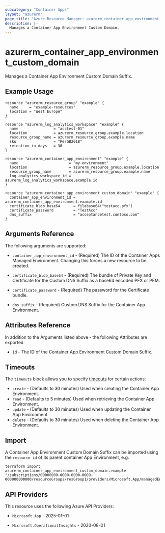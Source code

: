 ```yaml
---
subcategory: "Container Apps"
layout: "azurerm"
page_title: "Azure Resource Manager: azurerm_container_app_environment_custom_domain"
description: |-
  Manages a Container App Environment Custom Domain.
---
```


# azurerm_container_app_environment_custom_domain

Manages a Container App Environment Custom Domain Suffix.

## Example Usage

```hcl
resource "azurerm_resource_group" "example" {
  name     = "example-resources"
  location = "West Europe"
}

resource "azurerm_log_analytics_workspace" "example" {
  name                = "acctest-01"
  location            = azurerm_resource_group.example.location
  resource_group_name = azurerm_resource_group.example.name
  sku                 = "PerGB2018"
  retention_in_days   = 30
}

resource "azurerm_container_app_environment" "example" {
  name                       = "my-environment"
  location                   = azurerm_resource_group.example.location
  resource_group_name        = azurerm_resource_group.example.name
  log_analytics_workspace_id = azurerm_log_analytics_workspace.example.id
}

resource "azurerm_container_app_environment_custom_domain" "example" {
  container_app_environment_id = azurerm_container_app_environment.example.id
  certificate_blob_base64      = filebase64("testacc.pfx")
  certificate_password         = "TestAcc"
  dns_suffix                   = "acceptancetest.contoso.com"
}
```

## Arguments Reference

The following arguments are supported:

* `container_app_environment_id` - (Required) The ID of the Container Apps Managed Environment. Changing this forces a new resource to be created.

* `certificate_blob_base64` - (Required) The bundle of Private Key and Certificate for the Custom DNS Suffix as a base64 encoded PFX or PEM.

* `certificate_password` - (Required) The password for the Certificate bundle.

* `dns_suffix` - (Required) Custom DNS Suffix for the Container App Environment.

## Attributes Reference

In addition to the Arguments listed above - the following Attributes are exported:

* `id` - The ID of the Container App Environment Custom Domain Suffix.

## Timeouts

The `timeouts` block allows you to specify [timeouts](https://developer.hashicorp.com/terraform/language/resources/configure#define-operation-timeouts) for certain actions:

* `create` - (Defaults to 30 minutes) Used when creating the Container App Environment.
* `read` - (Defaults to 5 minutes) Used when retrieving the Container App Environment.
* `update` - (Defaults to 30 minutes) Used when updating the Container App Environment.
* `delete` - (Defaults to 30 minutes) Used when deleting the Container App Environment.

## Import

A Container App Environment Custom Domain Suffix can be imported using the `resource id` of its parent container App Environment, e.g.

```shell
terraform import azurerm_container_app_environment_custom_domain.example "/subscriptions/00000000-0000-0000-0000-000000000000/resourceGroups/resGroup1/providers/Microsoft.App/managedEnvironments/myEnvironment"
```

## API Providers
<!-- This section is generated, changes will be overwritten -->
This resource uses the following Azure API Providers:

* `Microsoft.App` - 2025-01-01

* `Microsoft.OperationalInsights` - 2020-08-01
